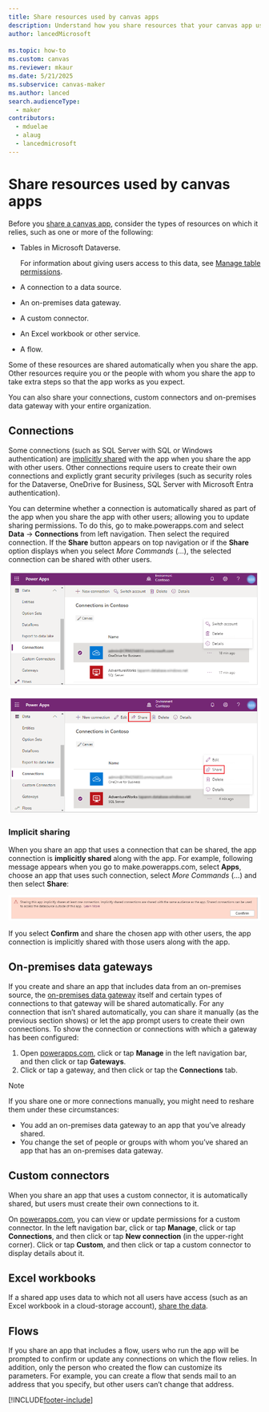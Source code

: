 ```yaml
---
title: Share resources used by canvas apps
description: Understand how you share resources that your canvas app uses.
author: lancedMicrosoft

ms.topic: how-to
ms.custom: canvas
ms.reviewer: mkaur
ms.date: 5/21/2025
ms.subservice: canvas-maker
ms.author: lanced
search.audienceType: 
  - maker
contributors:
  - mduelae
  - alaug
  - lancedmicrosoft
---
```

# Share resources used by canvas apps

Before you [share a canvas app](share-app.md), consider the types of resources on which it relies, such as one or more of the following:

* Tables in Microsoft Dataverse.

    For information about giving users access to this data, see [Manage table permissions](share-app.md#manage-table-permissions).
    
* A connection to a data source.
* An on-premises data gateway.
* A custom connector.
* An Excel workbook or other service.
* A flow.

Some of these resources are shared automatically when you share the app. Other resources require you or the people with whom you share the app to take extra steps so that the app works as you expect.

You can also share your connections, custom connectors and on-premises data gateway with your entire organization.

## Connections

Some connections (such as SQL Server with SQL or Windows authentication) are [implicitly shared](share-app-resources.md#implicit-sharing) with the app when you share the app with other users. Other connections require users to create their own connections and explictly grant security privileges (such as security roles for the Dataverse, OneDrive for Business, SQL Server with Microsoft Entra authentication).

You can determine whether a connection is automatically shared as part of the app when you share the app with other users; allowing you to update sharing permissions. To do this, go to make.powerapps.com and select **Data** -> **Connections** from left navigation. Then select the required connection. If the **Share** button appears on top navigation or if the **Share** option displays when you select *More Commands* (...), the selected connection can be shared with other users.

  ![No share for OneDrive for Business.](./media/share-app-resources/shared-connections-odb.png)

  ![Share SQL auth connection to SQL Server.](./media/share-app-resources/shared-connections-sqlauth.png)

### Implicit sharing

When you share an app that uses a connection that can be shared, the app connection is **implicitly shared** along with the app. For example, following message appears when you go to make.powerapps.com, select **Apps**, choose an app that uses such connection, select *More Commands* (...) and then select **Share**:

  ![Implicit permission warning.](./media/share-app-resources/share-app-implicit-permission.png)

If you select **Confirm** and share the chosen app with other users, the app connection is implicitly shared with those users along with the app.

## On-premises data gateways
If you create and share an app that includes data from an on-premises source, the [on-premises data gateway](gateway-management.md) itself and certain types of connections to that gateway will be shared automatically. For any connection that isn’t shared automatically, you can share it manually (as the previous section shows) or let the app prompt users to create their own connections. To show the connection or connections with which a gateway has been configured:

1. Open [powerapps.com](https://make.powerapps.com?utm_source=padocs&utm_medium=linkinadoc&utm_campaign=referralsfromdoc), click or tap **Manage** in the left navigation bar, and then click or tap **Gateways**.
2. Click or tap a gateway, and then click or tap the **Connections** tab.

> [!NOTE]
> If you share one or more connections manually, you might need to reshare them under these circumstances:

* You add an on-premises data gateway to an app that you’ve already shared.
* You change the set of people or groups with whom you’ve shared an app that has an on-premises data gateway.

## Custom connectors
When you share an app that uses a custom connector, it is automatically shared, but users must create their own connections to it.

On [powerapps.com](https://make.powerapps.com?utm_source=padocs&utm_medium=linkinadoc&utm_campaign=referralsfromdoc), you can view or update permissions for a custom connector. In the left navigation bar, click or tap **Manage**, click or tap **Connections**, and then click or tap **New connection** (in the upper-right corner). Click or tap **Custom**, and then click or tap a custom connector to display details about it.

## Excel workbooks
If a shared app uses data to which not all users have access (such as an Excel workbook in a cloud-storage account), [share the data](share-app-data.md).

## Flows
If you share an app that includes a flow, users who run the app will be prompted to confirm or update any connections on which the flow relies. In addition, only the person who created the flow can customize its parameters. For example, you can create a flow that sends mail to an address that you specify, but other users can’t change that address.



[!INCLUDE[footer-include](../../includes/footer-banner.md)]
